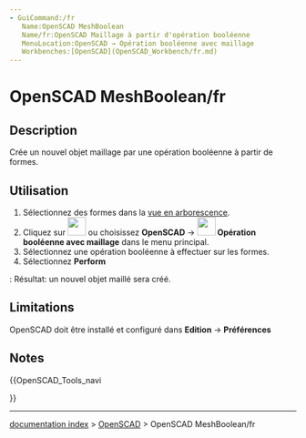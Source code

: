 ```yaml
---
- GuiCommand:/fr
   Name:OpenSCAD MeshBoolean
   Name/fr:OpenSCAD Maillage à partir d'opération booléenne
   MenuLocation:OpenSCAD → Opération booléenne avec maillage
   Workbenches:[OpenSCAD](OpenSCAD_Workbench/fr.md)
---
```


# OpenSCAD MeshBoolean/fr

## Description

Crée un nouvel objet maillage par une opération booléenne à partir de formes.

## Utilisation

1.  Sélectionnez des formes dans la [vue en arborescence](Tree_view/fr.md).
2.  Cliquez sur <img alt="" src=images/OpenSCAD_MeshBoolean.svg  style="width:32px;"> ou choisissez **OpenSCAD** → **<img src="images/OpenSCAD_MeshBoolean.svg" width=32px> Opération booléenne avec maillage** dans le menu principal.
3.  Sélectionnez une opération booléenne à effectuer sur les formes.
4.  Sélectionnez **Perform**

:   Résultat: un nouvel objet maillé sera créé.

## Limitations

OpenSCAD doit être installé et configuré dans **Edition** → **Préférences**

## Notes





{{OpenSCAD_Tools_navi

}}

---
[documentation index](../README.md) > [OpenSCAD](OpenSCAD_Workbench.md) > OpenSCAD MeshBoolean/fr
